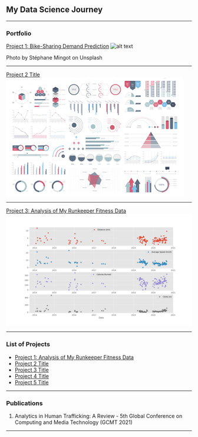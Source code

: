 ## My Data Science Journey

---

### Portfolio

[Project 1: Bike-Sharing Demand Prediction](https://github.com/lam771994/Bike-Sharing_Demand_Prediction)
![alt text](https://github.com/lam771994/lyx_portfolio_website/blob/master/images/stephane-mingot-e8msPzLTXxU-unsplash.jpg)

Photo by Stéphane Mingot on Unsplash

---
[Project 2 Title](/pdf/sample_presentation.pdf)
<img src="images/dummy_thumbnail.jpg?raw=true"/>

---
[Project 3: Analysis of My Runkeeper Fitness Data](https://github.com/lam771994/Analysis-of-My-Runkeeper-Fitness-Data)
<img src="images/Project_1.png"/>

---

### List of Projects

- [Project 1: Analysis of My Runkeeper Fitness Data](https://github.com/lam771994/Analysis-of-My-Runkeeper-Fitness-Data)
- [Project 2 Title](http://example.com/)
- [Project 3 Title](http://example.com/)
- [Project 4 Title](http://example.com/)
- [Project 5 Title](http://example.com/)

---

### Publications

1. Analytics in Human Trafficking: A Review - 5th Global Conference on Computing and Media Technology (GCMT 2021)



---
